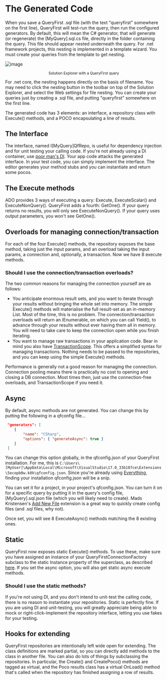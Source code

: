 # The Generated Code

When you save a QueryFirst .sql file (with the text "queryfirst" somewhere on the first line), QueryFirst will test-run the query, then run the configured generators. By default, this will mean the C# generator, that will generate (or regenerate) the [MyQuery].sql.cs file, directly in the folder containing the query. This file should appear nested underneath the query. For .net framework projects, this nesting is implemented in a template wizard. You must create your queries from the template to get nesting. 

![image](/images/fileNestingButton.png)
<p align="center" style="font-size:smaller">Solution Explorer with a QueryFirst query</p>
For .net core, the nesting happens directly on the basis of filename. You may need to click the nesting button in the toolbar on top of the Solution Explorer, and select the Web settings for file nesting. You can create your queries just by creating a .sql file, and putting "queryfirst" somewhere on the first line.

The generated code has 3 elements: an interface, a repository class with Execute() methods, and a POCO encapsulating a line of results. 

## The Interface
The interface, named I[MyQuery]QfRepo, is useful for dependency injection and for unit testing your calling code. If you're not already using a DI container, use [poor man's DI](https://software2cents.wordpress.com/2013/03/29/poor-mans-dependency-injection/). Your app code attacks the generated interface. In your test code, you can simply implement the interface. The editor generates your method stubs and you can instantiate and return some pocos.

## The Execute methods
ADO provides 3 ways of executing a query: Execute, ExecuteScalar() and ExecuteNonQuery(). QueryFirst adds a fourth: GetOne(). If your query returns no results, you will only see ExecuteNonQuery(). If your query uses output parameters, you won't see GetOne().

## Overloads for managing connection/transaction

For each of the four Execute() methods, the repository exposes the base method, taking just the input params, and an overload taking the input params, a connection and, optionally, a transaction. Now we have 8 execute methods.

### Should I use the connection/transaction overloads?

The two common reasons for managing the connection yourself are as follows:

* You anticipate enormous result sets, and you want to iterate through your results without bringing the whole set into memory. The simple Execute() methods will materialise the full result-set as an in-memory List. Most of the time, this is no problem. The connection/transaction overloads will return an IEnumerable, on which you can call Yield(), to advance through your results without ever having them all in memory. You will need to take care to keep the connection open while you finish iterating.
* You want to manage raw transactions in your application code. Bear in mind you also have [TransactionScope](https://docs.microsoft.com/en-us/dotnet/api/system.transactions.transactionscope?view=net-6.0). This offers a simplified syntax for managing transactions. Nothing needs to be passed to the repositories, and you can keep using the simple Execute() methods.

Performance is generally not a good reason for managing the connection. Connection pooling means there is practically no cost to opening and closing a DB connection. Most times then, just use the connection-free overloads, and TransactionScope if you need it.

## Async

By default, async methods are not generated. You can change this by putting the following in a qfconfig file...

```json
 "generators": [
    {
        "name": "CSharp",
        "options": { "generateAsync": true }
    }
 ]
```

You can change this option globally, in the qfconfig.json of your QueryFirst installation. For me, this is `C:\Users\[MyUser]\AppData\Local\Microsoft\VisualStudio\17.0_33b107ce\Extensions\5ecopb0w.k0k\qfconfig.json`. Since you're already using [Everything](https://www.voidtools.com/support/everything/), finding your installation qfconfig.json will be a snip.

You can set it for a project, in your project's qfconfig.json. You can turn it on for a specific query by putting it in the query's config file, [MyQuery].sql.json file (which you will likely need to create). Mads Kristensen's [Add New File](https://marketplace.visualstudio.com/items?itemName=MadsKristensen.AddNewFile) extension is a great way to quickly create config files (and .sql files, why not).

Once set, you will see 8 ExecuteAsync() methods matching the 8 existing ones.

## Static

QueryFirst now exposes static Execute() methods. To use these, make sure you have assigned an instance of your QueryFirstConnectionFactory subclass to the static Instance property of the superclass, as described [here](/getting-started.html#queryfirstconnectionfactory). If you set the async option, you will also get static async execute methods.

### Should I use the static methods?

If you're not using DI, and you don't intend to unit-test the calling code, there is no reason to instantiate your repositories. Static is perfectly fine. If you are using DI and unit-testing, you will greatly appreciate being able to mock or right-click-implement the repository interface, letting you use fakes for your testing.

## Hooks for extending

QueryFirst repositories are intentionally left wide open for extending. The class definitions are marked partial, so you can directly add methods to the class in another file. You can also do lots of things by subclassing the repositories. In particular, the Create() and CreatePoco() methods are tagged as virtual, and the Poco results class has a virtual OnLoad() method that's called when the repository has finished assigning a row of results.